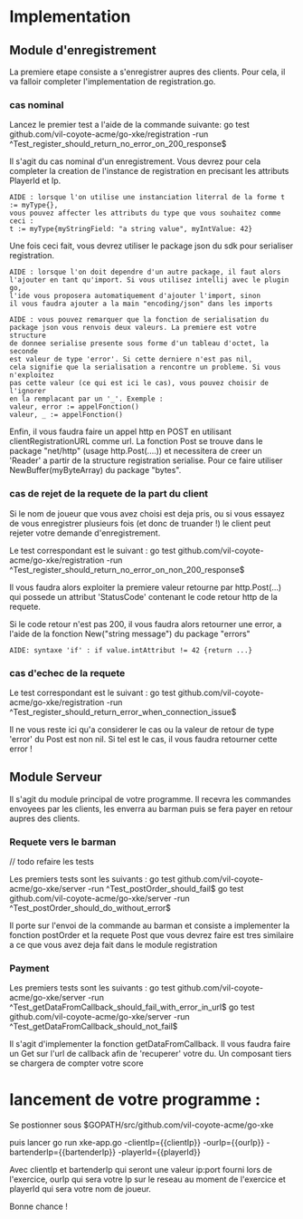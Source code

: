 # Implementation

## Module d'enregistrement

La premiere etape consiste a s'enregistrer aupres des clients. Pour cela, il va falloir completer l'implementation de 
registration.go.

### cas nominal

Lancez le premier test a l'aide de la commande suivante:
go test github.com/vil-coyote-acme/go-xke/registration -run ^Test_register_should_return_no_error_on_200_response$

Il s'agit du cas nominal d'un enregistrement. Vous devrez pour cela completer la creation de l'instance de registration
en precisant les attributs PlayerId et Ip.

    AIDE : lorsque l'on utilise une instanciation literral de la forme t := myType{},
    vous pouvez affecter les attributs du type que vous souhaitez comme ceci : 
    t := myType{myStringField: "a string value", myIntValue: 42}

Une fois ceci fait, vous devrez utiliser le package json du sdk pour serialiser registration.
    
    AIDE : lorsque l'on doit dependre d'un autre package, il faut alors 
    l'ajouter en tant qu'import. Si vous utilisez intellij avec le plugin go,
    l'ide vous proposera automatiquement d'ajouter l'import, sinon 
    il vous faudra ajouter a la main "encoding/json" dans les imports
    
    AIDE : vous pouvez remarquer que la fonction de serialisation du 
    package json vous renvois deux valeurs. La premiere est votre structure
    de donnee serialise presente sous forme d'un tableau d'octet, la seconde
    est valeur de type 'error'. Si cette derniere n'est pas nil, 
    cela signifie que la serialisation a rencontre un probleme. Si vous n'exploitez
    pas cette valeur (ce qui est ici le cas), vous pouvez choisir de l'ignorer
    en la remplacant par un '_'. Exemple :
    valeur, error := appelFonction()
    valeur, _ := appelFonction()
    
Enfin, il vous faudra faire un appel http en POST en utilisant clientRegistrationURL comme url. La fonction Post se trouve
dans le package "net/http" (usage http.Post(....)) et necessitera de creer un 'Reader' a partir de la structure 
registration serialise. Pour ce faire utiliser NewBuffer(myByteArray) du package "bytes".

### cas de rejet de la requete de la part du client

Si le nom de joueur que vous avez choisi est deja pris, ou si vous essayez de vous enregistrer plusieurs fois 
(et donc de truander !) le client peut rejeter votre demande d'enregistrement.

Le test correspondant est le suivant :
go test github.com/vil-coyote-acme/go-xke/registration -run ^Test_register_should_return_no_error_on_non_200_response$

Il vous faudra alors exploiter la premiere valeur retourne par http.Post(...) qui possede un attribut 'StatusCode'
contenant le code retour http de la requete. 

Si le code retour n'est pas 200, il vous faudra alors retourner une error, a l'aide de la fonction New("string message")
du package "errors"

    AIDE: syntaxe 'if' : if value.intAttribut != 42 {return ...}

### cas d'echec de la requete 

Le test correspondant est le suivant :
go test github.com/vil-coyote-acme/go-xke/registration -run ^Test_register_should_return_error_when_connection_issue$

Il ne vous reste ici qu'a considerer le cas ou la valeur de retour de type 'error' du Post est non nil. Si tel est le cas,
 il vous faudra retourner cette error !
 

## Module Serveur

Il s'agit du module principal de votre programme. Il recevra les commandes envoyees par les clients, les enverra au
barman puis se fera payer en retour aupres des clients.

### Requete vers le barman

// todo refaire les tests

Les premiers tests sont les suivants :
go test github.com/vil-coyote-acme/go-xke/server -run ^Test_postOrder_should_fail$
go test github.com/vil-coyote-acme/go-xke/server -run ^Test_postOrder_should_do_without_error$

Il porte sur l'envoi de la commande au barman et consiste a implementer la fonction postOrder et la requete Post que
vous devrez faire est tres similaire a ce que vous avez deja fait dans le module registration

### Payment

Les premiers tests sont les suivants :
go test github.com/vil-coyote-acme/go-xke/server -run ^Test_getDataFromCallback_should_fail_with_error_in_url$
go test github.com/vil-coyote-acme/go-xke/server -run ^Test_getDataFromCallback_should_not_fail$

Il s'agit d'implementer la fonction getDataFromCallback. Il vous faudra faire un Get sur l'url de callback afin de 'recuperer'
votre du. Un composant tiers se chargera de compter votre score

# lancement de votre programme :

Se postionner sous $GOPATH/src/github.com/vil-coyote-acme/go-xke 

puis lancer go run xke-app.go -clientIp={{clientIp}} -ourIp={{ourIp}} -bartenderIp={{bartenderIp}} -playerId={{playerId}}

Avec clientIp et bartenderIp qui seront une valeur ip:port fourni lors de l'exercice, ourIp qui sera votre Ip sur le reseau 
au moment de l'exercice et playerId qui sera votre nom de joueur.

Bonne chance !
 

